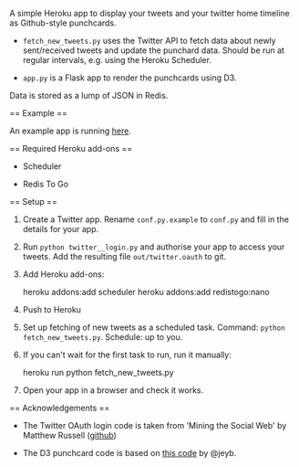 A simple Heroku app to display your tweets and your twitter home timeline as Github-style punchcards.

* `fetch_new_tweets.py` uses the Twitter API to fetch data about newly sent/received tweets and update the punchard data. Should be run at regular intervals, e.g. using the Heroku Scheduler.

* `app.py` is a Flask app to render the punchcards using D3.

Data is stored as a lump of JSON in Redis.

== Example ==

An example app is running [here](http://sharp-journey-9303.herokuapp.com/).

== Required Heroku add-ons ==

* Scheduler

* Redis To Go

== Setup ==

1. Create a Twitter app. Rename `conf.py.example` to `conf.py` and fill in the details for your app.

2. Run `python twitter__login.py` and authorise your app to access your tweets. Add the resulting file `out/twitter.oauth` to git.

3. Add Heroku add-ons:

    heroku addons:add scheduler
    heroku addons:add redistogo:nano

4. Push to Heroku

5. Set up fetching of new tweets as a scheduled task. Command: `python fetch_new_tweets.py`. Schedule: up to you.

6. If you can't wait for the first task to run, run it manually:

    heroku run python fetch_new_tweets.py

7. Open your app in a browser and check it works.

== Acknowledgements ==

* The Twitter OAuth login code is taken from 'Mining the Social Web' by Matthew Russell ([github](https://github.com/ptwobrussell/Mining-the-Social-Web))

* The D3 punchcard code is based on [this code](https://github.com/jeyb/d3.punchcard) by @jeyb. 
